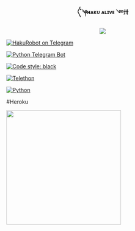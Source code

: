 <h4><p align="center"> 〲༆ʜᴀᴋᴜ ᴀʟɪᴠᴇ ༇〺 </p></h4>

<p align="center">

  <img src="https://graph.org/file/a4d8ec008094e0e71cbda.jpg">

</p>

<p align="center">

<a href="https://t.me/gemini_hakutakaa"> <img src="https://img.shields.io/badge/Haku-Robot-blue?&logo=telegram" alt="HakuRobot on Telegram" /> </a><br>

<a href="https://python-telegram-bot.org"> <img src="https://img.shields.io/badge/PTB-13.9.11-white?&style=flat-round&logo=github" alt="Python Telegram Bot" /> </a>

<a href="https://github.com/psf/black"><img alt="Code style: black" src="https://img.shields.io/badge/code%20style-black-000000.svg"></a><br>

<a href="https://docs.telethon.dev"> <img src="https://img.shields.io/badge/Telethon-1.24.0-red?&style=flat-round&logo=github" alt="Telethon" /> </a>

<a href="https://docs.python.org"> <img src="https://img.shields.io/badge/Python-3.10.4-purple?&style=flat-round&logo=python" alt="Python" /> </a><br>

</p>
#Heroku
<p><a href="https://heroku.com/deploy?template=https://hakutaka1234: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@github.com/hakutaka1234/manage_bot.git""><img src="https://img.shields.io/badge/BUAT DI-HEROKU-aqua?style=plastic&logo=heroku&logoColor=gold"width="300" /></a></p>
